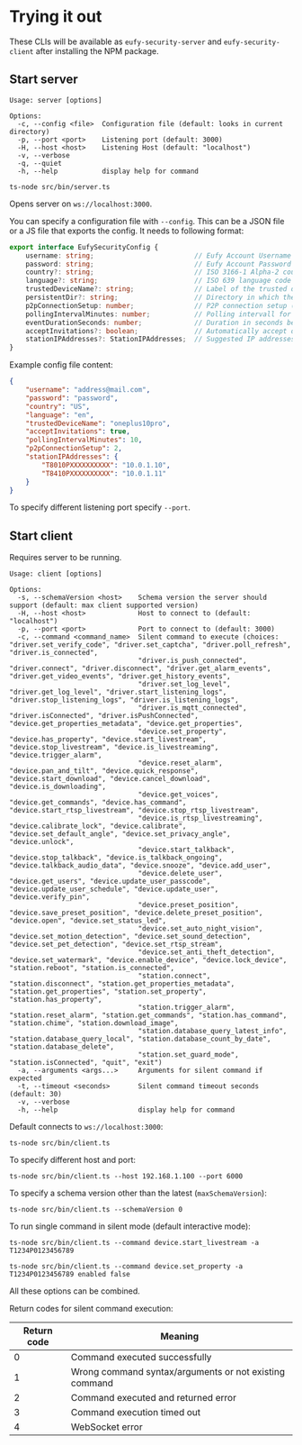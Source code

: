 # Trying it out

These CLIs will be available as `eufy-security-server` and `eufy-security-client` after installing the NPM package.

## Start server

```shell
Usage: server [options]

Options:
  -c, --config <file>  Configuration file (default: looks in current directory)
  -p, --port <port>    Listening port (default: 3000)
  -H, --host <host>    Listening Host (default: "localhost")
  -v, --verbose
  -q, --quiet
  -h, --help           display help for command
```

```shell
ts-node src/bin/server.ts
```

Opens server on `ws://localhost:3000`.

You can specify a configuration file with `--config`. This can be a JSON file or a JS file that exports the config. It needs to following format:

```ts
export interface EufySecurityConfig {
    username: string;                         // Eufy Account Username (required)
    password: string;                         // Eufy Account Password (required)
    country?: string;                         // ISO 3166-1 Alpha-2 country code (default: US)
    language?: string;                        // ISO 639 language code (default: en)
    trustedDeviceName?: string;               // Label of the trusted devices (viewable with 2fa activated in Eufy App; default: eufyclient)
    persistentDir?: string;                   // Directory in which the persistent information is saved (default: module path)
    p2pConnectionSetup: number;               // P2P connection setup (default: 2 ; Quickest connection)
    pollingIntervalMinutes: number;           // Polling intervall for data refresh from Eufy Cloud (default: 10 min.)
    eventDurationSeconds: number;             // Duration in seconds before an event is reset E.g. motion event (default: 10 sec.)
    acceptInvitations?: boolean;              // Automatically accept device invitations (default: false)
    stationIPAddresses?: StationIPAddresses;  // Suggested IP addresses for a stations (default: unset)
}
```

Example config file content:

```json
{
    "username": "address@mail.com",
    "password": "password",
    "country": "US",
    "language": "en",
    "trustedDeviceName": "oneplus10pro",
    "acceptInvitations": true,
    "pollingIntervalMinutes": 10,
    "p2pConnectionSetup": 2,
    "stationIPAddresses": {
        "T8010PXXXXXXXXXX": "10.0.1.10",
        "T8410PXXXXXXXXXX": "10.0.1.11"
    }
}
```

To specify different listening port specify `--port`.

## Start client

Requires server to be running.

```shell
Usage: client [options]

Options:
  -s, --schemaVersion <host>    Schema version the server should support (default: max client supported version)
  -H, --host <host>             Host to connect to (default: "localhost")
  -p, --port <port>             Port to connect to (default: 3000)
  -c, --command <command_name>  Silent command to execute (choices: "driver.set_verify_code", "driver.set_captcha", "driver.poll_refresh", "driver.is_connected",
                                "driver.is_push_connected", "driver.connect", "driver.disconnect", "driver.get_alarm_events", "driver.get_video_events", "driver.get_history_events",
                                "driver.set_log_level", "driver.get_log_level", "driver.start_listening_logs", "driver.stop_listening_logs", "driver.is_listening_logs",
                                "driver.is_mqtt_connected", "driver.isConnected", "driver.isPushConnected", "device.get_properties_metadata", "device.get_properties",
                                "device.set_property", "device.has_property", "device.start_livestream", "device.stop_livestream", "device.is_livestreaming", "device.trigger_alarm",
                                "device.reset_alarm", "device.pan_and_tilt", "device.quick_response", "device.start_download", "device.cancel_download", "device.is_downloading",
                                "device.get_voices", "device.get_commands", "device.has_command", "device.start_rtsp_livestream", "device.stop_rtsp_livestream",
                                "device.is_rtsp_livestreaming", "device.calibrate_lock", "device.calibrate", "device.set_default_angle", "device.set_privacy_angle", "device.unlock",
                                "device.start_talkback", "device.stop_talkback", "device.is_talkback_ongoing", "device.talkback_audio_data", "device.snooze", "device.add_user",
                                "device.delete_user", "device.get_users", "device.update_user_passcode", "device.update_user_schedule", "device.update_user", "device.verify_pin",
                                "device.preset_position", "device.save_preset_position", "device.delete_preset_position", "device.open", "device.set_status_led",
                                "device.set_auto_night_vision", "device.set_motion_detection", "device.set_sound_detection", "device.set_pet_detection", "device.set_rtsp_stream",
                                "device.set_anti_theft_detection", "device.set_watermark", "device.enable_device", "device.lock_device", "station.reboot", "station.is_connected",
                                "station.connect", "station.disconnect", "station.get_properties_metadata", "station.get_properties", "station.set_property", "station.has_property",
                                "station.trigger_alarm", "station.reset_alarm", "station.get_commands", "station.has_command", "station.chime", "station.download_image",
                                "station.database_query_latest_info", "station.database_query_local", "station.database_count_by_date", "station.database_delete",
                                "station.set_guard_mode", "station.isConnected", "quit", "exit")
  -a, --arguments <args...>     Arguments for silent command if expected
  -t, --timeout <seconds>       Silent command timeout seconds (default: 30)
  -v, --verbose
  -h, --help                    display help for command
```

Default connects to `ws://localhost:3000`:

```shell
ts-node src/bin/client.ts
```

To specify different host and port:

```shell
ts-node src/bin/client.ts --host 192.168.1.100 --port 6000
```

To specify a schema version other than the latest (`maxSchemaVersion`):

```shell
ts-node src/bin/client.ts --schemaVersion 0
```

To run single command in silent mode (default interactive mode):

```shell
ts-node src/bin/client.ts --command device.start_livestream -a T1234P0123456789
```

```shell
ts-node src/bin/client.ts --command device.set_property -a T1234P0123456789 enabled false
```

All these options can be combined.

Return codes for silent command execution:

| Return code | Meaning |
| - | - |
| 0 | Command executed successfully |
| 1 | Wrong command syntax/arguments or not existing command |
| 2 | Command executed and returned error |
| 3 | Command execution timed out |
| 4 | WebSocket error |